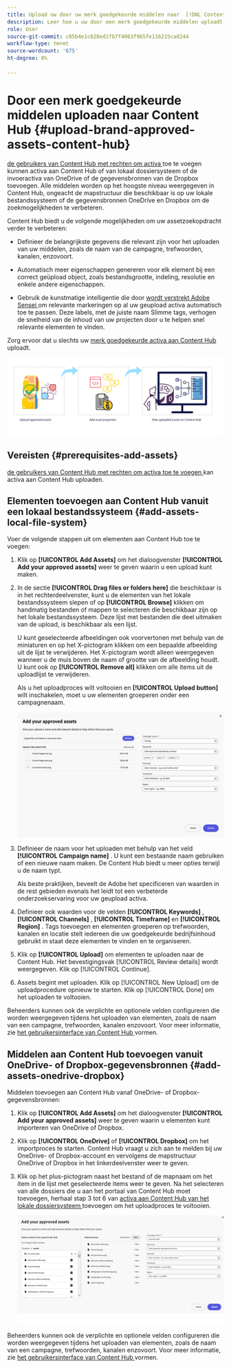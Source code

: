 ```yaml
---
title: Upload uw door uw merk goedgekeurde middelen naar  [!DNL Content Hub]
description: Leer hoe u uw door een merk goedgekeurde middelen uploadt naar Content Hub
role: User
source-git-commit: c85b4e1c828ed1fb7f4063f965fe116215ca0244
workflow-type: tm+mt
source-wordcount: '675'
ht-degree: 0%

---
```



# Door een merk goedgekeurde middelen uploaden naar Content Hub {#upload-brand-approved-assets-content-hub}

[ de gebruikers van Content Hub met rechten om activa ](/help/assets/deploy-content-hub.md#onboard-content-hub-users-add-assets) toe te voegen kunnen activa aan Content Hub of van lokaal dossiersysteem of de invoeractiva van OneDrive of de gegevensbronnen van de Dropbox toevoegen. Alle middelen worden op het hoogste niveau weergegeven in Content Hub, ongeacht de mapstructuur die beschikbaar is op uw lokale bestandssysteem of de gegevensbronnen OneDrive en Dropbox om de zoekmogelijkheden te verbeteren.

Content Hub biedt u de volgende mogelijkheden om uw assetzoekopdracht verder te verbeteren:

* Definieer de belangrijkste gegevens die relevant zijn voor het uploaden van uw middelen, zoals de naam van de campagne, trefwoorden, kanalen, enzovoort.

* Automatisch meer eigenschappen genereren voor elk element bij een correct geüpload object, zoals bestandsgrootte, indeling, resolutie en enkele andere eigenschappen.

* Gebruik de kunstmatige intelligentie die door [ wordt verstrekt Adobe Sensei ](https://www.adobe.com/sensei.html) om relevante markeringen op al uw geupload activa automatisch toe te passen. Deze labels, met de juiste naam Slimme tags, verhogen de snelheid van de inhoud van uw projecten door u te helpen snel relevante elementen te vinden.

Zorg ervoor dat u slechts uw [ merk goedgekeurde activa aan Content Hub ](/help/assets/approve-assets.md) uploadt.

![ uploadt brand goedgekeurde activa ](assets/upload-brand-approved-assets.png)

## Vereisten {#prerequisites-add-assets}

[ de gebruikers van Content Hub met rechten om activa toe te voegen ](/help/assets/deploy-content-hub.md#onboard-content-hub-users-add-assets) kan activa aan Content Hub uploaden.

## Elementen toevoegen aan Content Hub vanuit een lokaal bestandssysteem {#add-assets-local-file-system}

Voer de volgende stappen uit om elementen aan Content Hub toe te voegen:

1. Klik op **[!UICONTROL Add Assets]** om het dialoogvenster **[!UICONTROL Add your approved assets]** weer te geven waarin u een upload kunt maken.

1. In de sectie **[!UICONTROL Drag files or folders here]** die beschikbaar is in het rechterdeelvenster, kunt u de elementen van het lokale bestandssysteem slepen of op **[!UICONTROL Browse]** klikken om handmatig bestanden of mappen te selecteren die beschikbaar zijn op het lokale bestandssysteem. Deze lijst met bestanden die deel uitmaken van de upload, is beschikbaar als een lijst.


   U kunt geselecteerde afbeeldingen ook voorvertonen met behulp van de miniaturen en op het X-pictogram klikken om een bepaalde afbeelding uit de lijst te verwijderen. Het X-pictogram wordt alleen weergegeven wanneer u de muis boven de naam of grootte van de afbeelding houdt. U kunt ook op **[!UICONTROL Remove all]** klikken om alle items uit de uploadlijst te verwijderen.

   Als u het uploadproces wilt voltooien en **[!UICONTROL Upload button]** wilt inschakelen, moet u uw elementen groeperen onder een campagnenaam.

   ![ upload activa aan Content Hub ](assets/upload-assets-content-hub.png)

1. Definieer de naam voor het uploaden met behulp van het veld **[!UICONTROL Campaign name]** . U kunt een bestaande naam gebruiken of een nieuwe naam maken. De Content Hub biedt u meer opties terwijl u de naam typt. <!--You can define multiple Campaign names for your upload. While you are typing a name, either click anywhere else within the dialog box or press the `,` (Comma) key to register the name.-->

   Als beste praktijken, beveelt de Adobe het specificeren van waarden in de rest gebieden evenals het leidt tot een verbeterde onderzoekservaring voor uw geupload activa.

1. Definieer ook waarden voor de velden **[!UICONTROL Keywords]** , **[!UICONTROL Channels]** , **[!UICONTROL Timeframe]** en **[!UICONTROL Region]** . Tags toevoegen en elementen groeperen op trefwoorden, kanalen en locatie stelt iedereen die uw goedgekeurde bedrijfsinhoud gebruikt in staat deze elementen te vinden en te organiseren.

1. Klik op **[!UICONTROL Upload]** om elementen te uploaden naar de Content Hub. Het bevestigingsvak [!UICONTROL Review details] wordt weergegeven. Klik op [!UICONTROL Continue].

1. Assets begint met uploaden. Klik op [!UICONTROL New Upload] om de uploadprocedure opnieuw te starten. Klik op [!UICONTROL Done] om het uploaden te voltooien.

Beheerders kunnen ook de verplichte en optionele velden configureren die worden weergegeven tijdens het uploaden van elementen, zoals de naam van een campagne, trefwoorden, kanalen enzovoort. Voor meer informatie, zie [ het gebruikersinterface van Content Hub ](configure-content-hub-ui-options.md#configure-upload-options-content-hub) vormen.


## Middelen aan Content Hub toevoegen vanuit OneDrive- of Dropbox-gegevensbronnen {#add-assets-onedrive-dropbox}

Middelen toevoegen aan Content Hub vanaf OneDrive- of Dropbox-gegevensbronnen:

1. Klik op **[!UICONTROL Add Assets]** om het dialoogvenster **[!UICONTROL Add your approved assets]** weer te geven waarin u elementen kunt importeren van OneDrive of Dropbox.

1. Klik op **[!UICONTROL OneDrive]** of **[!UICONTROL Dropbox]** om het importproces te starten. Content Hub vraagt u zich aan te melden bij uw OneDrive- of Dropbox-account en vervolgens de mapstructuur OneDrive of Dropbox in het linkerdeelvenster weer te geven.

1. Klik op het plus-pictogram naast het bestand of de mapnaam om het item in de lijst met geselecteerde items weer te geven. Na het selecteren van alle dossiers die u aan het portaal van Content Hub moet toevoegen, herhaal stap 3 tot 6 van [ activa aan Content Hub van het lokale dossiersysteem ](#add-assets-local-file-system) toevoegen om het uploadproces te voltooien.

   ![ upload activa aan Content Hub van OneDrive of Dropbox ](assets/add-assets-onedrive-dropbox.png)

Beheerders kunnen ook de verplichte en optionele velden configureren die worden weergegeven tijdens het uploaden van elementen, zoals de naam van een campagne, trefwoorden, kanalen enzovoort. Voor meer informatie, zie [ het gebruikersinterface van Content Hub ](configure-content-hub-ui-options.md#configure-upload-options-content-hub) vormen.

